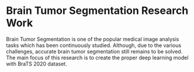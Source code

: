 # Brain Tumor Segmentation Research Work
Brain Tumor Segmentation is one of the popular medical image analysis tasks which has been continuously studied. Although, due to the various challenges, accurate brain tumor segmentation still remains to be solved.
The main focus of this research is to create the proper deep learning model with BraTS 2020 dataset.
